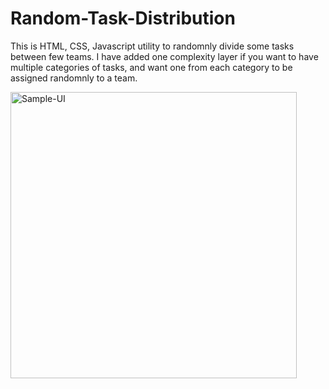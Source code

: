 # Random-Task-Distribution
This is HTML, CSS, Javascript utility to randomnly divide some tasks between few teams. I have added one complexity layer if you want to have multiple categories of tasks, and want one from each category to be assigned randomnly to a team.

<img width="458" alt="Sample-UI" src="https://user-images.githubusercontent.com/17857157/230827600-30ee4a70-e067-4af4-8cf8-4b4ff7260012.png">
